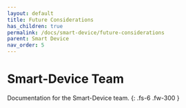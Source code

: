 ```yaml
---
layout: default
title: Future Considerations
has_children: true
permalink: /docs/smart-device/future-considerations
parent: Smart Device
nav_order: 5
---
```


# Smart-Device Team

Documentation for the Smart-Device team.
{: .fs-6 .fw-300 }

